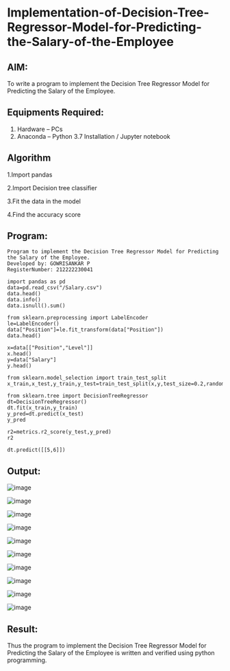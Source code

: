 # Implementation-of-Decision-Tree-Regressor-Model-for-Predicting-the-Salary-of-the-Employee

## AIM:
To write a program to implement the Decision Tree Regressor Model for Predicting the Salary of the Employee.

## Equipments Required:
1. Hardware – PCs
2. Anaconda – Python 3.7 Installation / Jupyter notebook

## Algorithm

1.Import pandas

2.Import Decision tree classifier

3.Fit the data in the model

4.Find the accuracy score


## Program:
```
Program to implement the Decision Tree Regressor Model for Predicting the Salary of the Employee.
Developed by: GOWRISANKAR P
RegisterNumber: 212222230041
```
```
import pandas as pd
data=pd.read_csv("/Salary.csv")
data.head()
data.info()
data.isnull().sum()

from sklearn.preprocessing import LabelEncoder
le=LabelEncoder()
data["Position"]=le.fit_transform(data["Position"])
data.head()

x=data[["Position","Level"]]
x.head()
y=data["Salary"]
y.head()

from sklearn.model_selection import train_test_split
x_train,x_test,y_train,y_test=train_test_split(x,y,test_size=0.2,random_state=2)

from sklearn.tree import DecisionTreeRegressor
dt=DecisionTreeRegressor()
dt.fit(x_train,y_train)
y_pred=dt.predict(x_test)
y_pred

r2=metrics.r2_score(y_test,y_pred)
r2

dt.predict([[5,6]])
```

## Output:
![image](https://github.com/user-attachments/assets/a236d224-1edd-44f7-8bb7-174b5f9872d9)

![image](https://github.com/user-attachments/assets/94b59e82-6e8a-4c77-91d9-84c22e78c402)


![image](https://github.com/user-attachments/assets/9e689915-81dc-471b-bfb2-a3b8cf7807db)

![image](https://github.com/user-attachments/assets/b523ec58-5652-4465-a99f-e5215fc3895f)

![image](https://github.com/user-attachments/assets/61e73442-6f1c-486b-b8bd-12c8a87a8679)

![image](https://github.com/user-attachments/assets/ebb7dd36-224a-4864-a353-af213a024366)

![image](https://github.com/user-attachments/assets/c982ed7a-883f-4c24-a024-4ec80728aa8f)


![image](https://github.com/user-attachments/assets/ee1325a0-ffc8-4c86-8d2d-baf447081359)

![image](https://github.com/user-attachments/assets/d1e27212-2e4e-4afb-9ad2-c4dd0ceed108)


![image](https://github.com/user-attachments/assets/efb69d7d-962e-4a66-8d40-b9043f95164e)

## Result:
Thus the program to implement the Decision Tree Regressor Model for Predicting the Salary of the Employee is written and verified using python programming.
